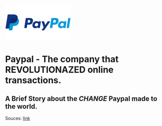 ![image](paypallogo.png)

# Paypal - The company that **REVOLUTIONAZED** online transactions.

## A Brief Story about the *CHANGE* Paypal made to the world. 

Souces: [link](https://www.paypal.com/us/home)


